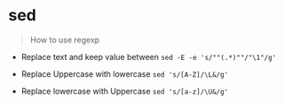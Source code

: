 # sed

> How to use regexp

- Replace text and keep value between
`sed -E -e 's/""(.*)""/"\1"/g'`

- Replace Uppercase with lowercase
`sed 's/[A-Z]/\L&/g'`

- Replace lowercase with Uppercase
`sed 's/[a-z]/\U&/g'`
